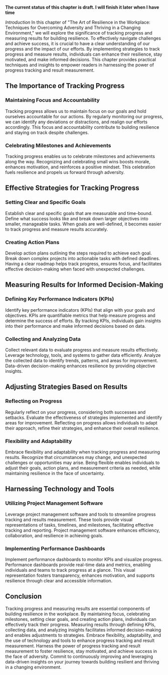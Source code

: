 **The current status of this chapter is draft. I will finish it later when I have time**

*Introduction* In this chapter of "The Art of Resilience in the Workplace: Techniques for Overcoming Adversity and Thriving in a Changing Environment," we will explore the significance of tracking progress and measuring results for building resilience. To effectively navigate challenges and achieve success, it is crucial to have a clear understanding of our progress and the impact of our efforts. By implementing strategies to track progress and measure results, individuals can enhance their resilience, stay motivated, and make informed decisions. This chapter provides practical techniques and insights to empower readers in harnessing the power of progress tracking and result measurement.

The Importance of Tracking Progress
-----------------------------------

### Maintaining Focus and Accountability

Tracking progress allows us to maintain focus on our goals and hold ourselves accountable for our actions. By regularly monitoring our progress, we can identify any deviations or distractions, and realign our efforts accordingly. This focus and accountability contribute to building resilience and staying on track despite challenges.

### Celebrating Milestones and Achievements

Tracking progress enables us to celebrate milestones and achievements along the way. Recognizing and celebrating small wins boosts morale, enhances motivation, and reinforces a positive mindset. This celebration fuels resilience and propels us forward through adversity.

Effective Strategies for Tracking Progress
------------------------------------------

### Setting Clear and Specific Goals

Establish clear and specific goals that are measurable and time-bound. Define what success looks like and break down larger objectives into smaller, manageable tasks. When goals are well-defined, it becomes easier to track progress and measure results accurately.

### Creating Action Plans

Develop action plans outlining the steps required to achieve each goal. Break down complex projects into actionable tasks with defined deadlines. Having a clear roadmap helps track progress, ensures focus, and facilitates effective decision-making when faced with unexpected challenges.

Measuring Results for Informed Decision-Making
----------------------------------------------

### Defining Key Performance Indicators (KPIs)

Identify key performance indicators (KPIs) that align with your goals and objectives. KPIs are quantifiable metrics that help measure progress and determine the success of efforts. By tracking KPIs, individuals gain insights into their performance and make informed decisions based on data.

### Collecting and Analyzing Data

Collect relevant data to evaluate progress and measure results effectively. Leverage technology, tools, and systems to gather data efficiently. Analyze the collected data to identify trends, patterns, and areas for improvement. Data-driven decision-making enhances resilience by providing objective insights.

Adjusting Strategies Based on Results
-------------------------------------

### Reflecting on Progress

Regularly reflect on your progress, considering both successes and setbacks. Evaluate the effectiveness of strategies implemented and identify areas for improvement. Reflecting on progress allows individuals to adapt their approach, refine their strategies, and enhance their overall resilience.

### Flexibility and Adaptability

Embrace flexibility and adaptability when tracking progress and measuring results. Recognize that circumstances may change, and unexpected challenges or opportunities may arise. Being flexible enables individuals to adjust their goals, action plans, and measurement criteria as needed, while maintaining resilience in the face of uncertainty.

Harnessing Technology and Tools
-------------------------------

### Utilizing Project Management Software

Leverage project management software and tools to streamline progress tracking and results measurement. These tools provide visual representations of tasks, timelines, and milestones, facilitating effective tracking and reporting. Project management software enhances efficiency, collaboration, and resilience in achieving goals.

### Implementing Performance Dashboards

Implement performance dashboards to monitor KPIs and visualize progress. Performance dashboards provide real-time data and metrics, enabling individuals and teams to track progress at a glance. This visual representation fosters transparency, enhances motivation, and supports resilience through clear and accessible information.

Conclusion
----------

Tracking progress and measuring results are essential components of building resilience in the workplace. By maintaining focus, celebrating milestones, setting clear goals, and creating action plans, individuals can effectively track their progress. Measuring results through defining KPIs, collecting data, and analyzing insights facilitates informed decision-making and enables adjustments to strategies. Embrace flexibility, adaptability, and the use of technology and tools to enhance progress tracking and result measurement. Harness the power of progress tracking and result measurement to foster resilience, stay motivated, and achieve success in the face of adversity. Commit to continuously improving and leveraging data-driven insights on your journey towards building resilient and thriving in a changing environment.
